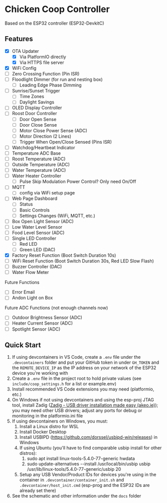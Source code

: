 # Chicken Coop Controller

Based on the ESP32 controller (ESP32-DevkitC)

## Features

* [x] OTA Updater
    * [x] Via PlatformIO directly
    * [x] Via HTTPS file server
* [x] WiFi Config
* [ ] Zero Crossing Function (Pin ISR)
* [ ] Floodlight Dimmer (for run and nesting box)
    * [ ] Leading Edge Phase Dimming
* [ ] Sunrise/Sunset Trigger
    * [ ] Time Zones
    * [ ] Daylight Savings
* [ ] OLED Display Controller
* [ ] Roost Door Controller
    * [ ] Door Open Sense
    * [ ] Door Close Sense
    * [ ] Motor Close Power Sense (ADC)
    * [ ] Motor Direction (2 Lines)
    * [ ] Trigger When Open/Close Sensed (Pins ISR)
* [ ] Watchdog/Heartbeat Indicator
* [ ] Temperature ADC Base
* [ ] Roost Temperature (ADC)
* [ ] Outside Temperature (ADC)
* [ ] Water Temperature (ADC)
* [ ] Water Heater Controller
    * [ ] Pulse Skip Modulation Power Control? Only need On/Off
* [ ] MQTT
    * [ ] config via WiFi setup page
* [ ] Web Page Dashboard
    * [ ] Status
    * [ ] Basic Controls
    * [ ] Settings Changes (WiFi, MQTT, etc.)
* [ ] Box Open Light Sensor (ADC)
* [ ] Low Water Level Sensor
* [ ] Food Level Sensor (ADC)
* [ ] Single LED Controller
    * [ ] Red LED
    * [ ] Green LED (DAC)
* [x] Factory Reset Function (Boot Switch Duration 10s)
* [ ] WiFi Reset Function (Boot Switch Duration 30s, Red LED Slow Flash)
* [ ] Buzzer Controller (DAC)
* [ ] Water Flow Meter

Future Functions

* [ ] Error Email
* [ ] Andon Light on Box

Future ADC Functions (not enough channels now)

* [ ] Outdoor Brightness Sensor (ADC)
* [ ] Heater Current Sensor (ADC)
* [ ] Spotlight Sensor (ADC)

## Quick Start

1. If using devcontainers in VS Code, create a `.env` file under the `.devcontainers` folder and put your GitHub token in under `GH_TOKEN` and the `REMOTE_DEVICE_IP` as the IP address on your network of the ESP32 device you're working with
2. Create a `.env` file in the project root to hold private values (see `include/coop_settings.h` for a list or example.env)
3. Install recommended VS Code extensions you may need (platformio, etc.)
4. On Windows if not using devcontainers and using the esp-proj JTAG tool, install Zadig ([Zadig - USB driver installation made easy (akeo.ie)](https://zadig.akeo.ie/)); you may need other USB drivers; adjust any ports for debug or monitoring in the platformio.ini file
5. If using devcontainers on Windows, you must:
    1. Install a Linux distro for WSL
    2. Install Docker Desktop
    3. Install USBIPD (https://github.com/dorssel/usbipd-win/releases) in Windows
    4. If using Ubuntu (you'll have to find comparable usbip install for other distros):
        1. sudo apt install linux-tools-5.4.0-77-generic hwdata
        2. sudo update-alternatives --install /usr/local/bin/usbip usbip /usr/lib/linux-tools/5.4.0-77-generic/usbip 20
    5. Setup any USB Vendor/Product IDs for devices you're using in the container in `.devcontainer/container_init.sh` and `.devcontainer/host_init.cmd` (esp-prog and the ESP32 IDs are already set there)
6. See the schematic and other information under the `docs` folder